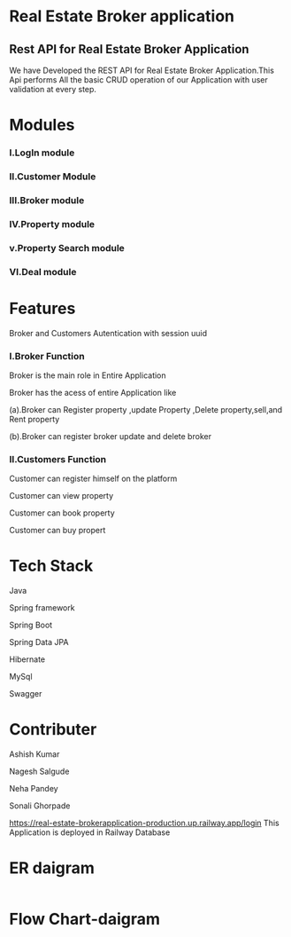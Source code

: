 
<h1>Real Estate Broker application</h1>
<h2>Rest API for Real Estate Broker Application</h2>
<p>We have Developed the REST API for Real Estate Broker Application.This Api performs All the basic CRUD operation of our Application with user validation at every step.</p>
<h1>Modules</h1>
<h3>I.LogIn module</h3>
<h3>II.Customer Module</h3>
<h3>III.Broker module</h3>
<h3>IV.Property module</h3>
<h3>v.Property Search module</h3>
<h3>VI.Deal module</h3>

<h1>Features</h1>
<p>Broker and Customers Autentication with session uuid</p>
<h3>I.Broker Function</h3>
<p>Broker is the main role in Entire Application</p>
<p>Broker has the acess of entire Application like </p>
<p>(a).Broker can Register property ,update Property ,Delete property,sell,and Rent property</p>
<p>(b).Broker can register broker update and delete broker  </p>

<h3>II.Customers Function</h3>
<p>Customer can register himself on the platform </p>
<p>Customer can view property  </p>
<p>Customer can book property  </p>
<p>Customer can buy propert  </p>

<h1>Tech Stack</h1>
<p>Java</p>
<p>Spring framework</p>
<p>Spring Boot</p>
<p>Spring Data JPA</p>
<p>Hibernate</p>
<p>MySql</p>
<p>Swagger</p>

<h1>Contributer</h1>
<p>Ashish Kumar</p>
<p>Nagesh Salgude</p>
<p>Neha Pandey</p>
<p>Sonali Ghorpade</p>


https://real-estate-brokerapplication-production.up.railway.app/login
This Application is deployed in Railway Database




<h1>ER daigram</h1>

<img src="https://user-images.githubusercontent.com/87129673/230294193-fb5e005b-d9c9-4dcd-81f8-e0b51f36efd9.png" alt="">


<h1>Flow Chart-daigram</h1>












